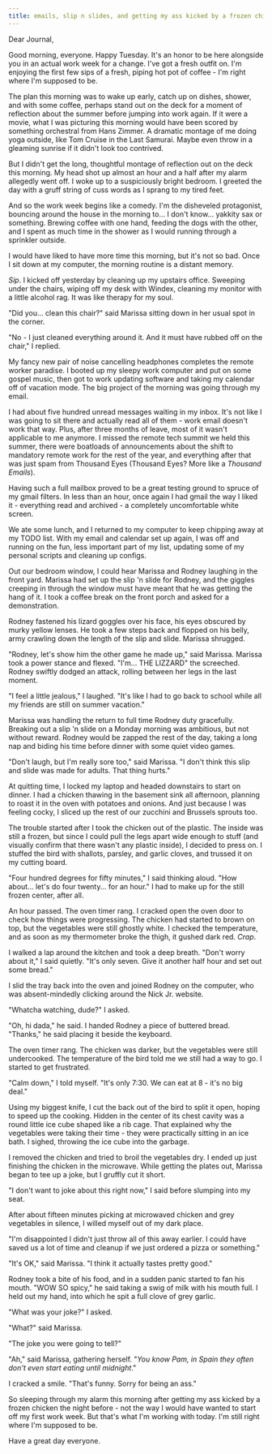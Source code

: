```yaml
---
title: emails, slip n slides, and getting my ass kicked by a frozen chicken
---
```


Dear Journal,

Good morning, everyone.  Happy Tuesday.  It's an honor to be here
alongside you in an actual work week for a change.  I've got a fresh
outfit on.  I'm enjoying the first few sips of a fresh, piping hot pot
of coffee - I'm right where I'm supposed to be.

The plan this morning was to wake up early, catch up on dishes,
shower, and with some coffee, perhaps stand out on the deck for a
moment of reflection about the summer before jumping into work again.
If it were a movie, what I was picturing this morning would have been
scored by something orchestral from Hans Zimmer.  A dramatic montage
of me doing yoga outside, like Tom Cruise in the Last Samurai.  Maybe
even throw in a gleaming sunrise if it didn't look too contrived.

But I didn't get the long, thoughtful montage of reflection out on the
deck this morning.  My head shot up almost an hour and a half after my
alarm allegedly went off.  I woke up to a suspiciously bright bedroom.
I greeted the day with a gruff string of cuss words as I sprang to my
tired feet.

And so the work week begins like a comedy.  I'm the disheveled
protagonist, bouncing around the house in the morning to... I don't
know... yakkity sax or something.  Brewing coffee with one hand,
feeding the dogs with the other, and I spent as much time in the
shower as I would running through a sprinkler outside.

I would have liked to have more time this morning, but it's not so
bad.  Once I sit down at my computer, the morning routine is a distant
memory.

_Sip_.  I kicked off yesterday by cleaning up my upstairs office.
Sweeping under the chairs, wiping off my desk with Windex, cleaning my
monitor with a little alcohol rag.  It was like therapy for my soul.

"Did you... clean this chair?" said Marissa sitting down in her usual
spot in the corner.

"No - I just cleaned everything around it.  And it must have rubbed
off on the chair," I replied.

My fancy new pair of noise cancelling headphones completes the remote
worker paradise.  I booted up my sleepy work computer and put on some
gospel music, then got to work updating software and taking my
calendar off of vacation mode.  The big project of the morning was
going through my email.

I had about five hundred unread messages waiting in my inbox.  It's
not like I was going to sit there and actually read all of them - work
email doesn't work that way.  Plus, after three months of leave, most
of it wasn't applicable to me anymore.  I missed the remote tech
summit we held this summer, there were boatloads of announcements
about the shift to mandatory remote work for the rest of the year, and
everything after that was just spam from Thousand Eyes (Thousand Eyes?
More like a _Thousand Emails_).

Having such a full mailbox proved to be a great testing ground to
spruce of my gmail filters.  In less than an hour, once again I had
gmail the way I liked it - everything read and archived - a completely
uncomfortable white screen.

We ate some lunch, and I returned to my computer to keep chipping away
at my TODO list.  With my email and calendar set up again, I was off
and running on the fun, less important part of my list, updating some
of my personal scripts and cleaning up configs.

Out our bedroom window, I could hear Marissa and Rodney laughing in
the front yard.  Marissa had set up the slip 'n slide for Rodney, and
the giggles creeping in through the window must have meant that he was
getting the hang of it.  I took a coffee break on the front porch and
asked for a demonstration.

Rodney fastened his lizard goggles over his face, his eyes obscured by
murky yellow lenses.  He took a few steps back and flopped on his
belly, army crawling down the length of the slip and slide.  Marissa
shrugged.

"Rodney, let's show him the other game he made up," said Marissa.
Marissa took a power stance and flexed.  "I'm... THE LIZZARD" the
screeched.  Rodney swiftly dodged an attack, rolling between her legs
in the last moment.

"I feel a little jealous," I laughed.  "It's like I had to go back to
school while all my friends are still on summer vacation."

Marissa was handling the return to full time Rodney duty gracefully.
Breaking out a slip 'n slide on a Monday morning was ambitious, but
not without reward.  Rodney would be zapped the rest of the day,
taking a long nap and biding his time before dinner with some quiet
video games.

"Don't laugh, but I'm really sore too," said Marissa.  "I don't think
this slip and slide was made for adults.  That thing hurts."

At quitting time, I locked my laptop and headed downstairs to start on
dinner.  I had a chicken thawing in the basement sink all afternoon,
planning to roast it in the oven with potatoes and onions.  And just
because I was feeling cocky, I sliced up the rest of our zucchini and
Brussels sprouts too.

The trouble started after I took the chicken out of the plastic.  The
inside was still a frozen, but since I could pull the legs apart wide
enough to stuff (and visually confirm that there wasn't any plastic
inside), I decided to press on.  I stuffed the bird with shallots,
parsley, and garlic cloves, and trussed it on my cutting board.

"Four hundred degrees for fifty minutes," I said thinking aloud.  "How
about... let's do four twenty... for an hour."  I had to make up for
the still frozen center, after all.

An hour passed.  The oven timer rang.  I cracked open the oven door to
check how things were progressing.  The chicken had started to brown
on top, but the vegetables were still ghostly white.  I checked the
temperature, and as soon as my thermometer broke the thigh, it gushed
dark red.  _Crap_.

I walked a lap around the kitchen and took a deep breath.  "Don't
worry about it," I said quietly.  "It's only seven.  Give it another
half hour and set out some bread."

I slid the tray back into the oven and joined Rodney on the computer,
who was absent-mindedly clicking around the Nick Jr. website.

"Whatcha watching, dude?" I asked.

"Oh, hi dada," he said.  I handed Rodney a piece of buttered bread.
"Thanks," he said placing it beside the keyboard.

The oven timer rang.  The chicken was darker, but the vegetables were
still undercooked.  The temperature of the bird told me we still had a
way to go.  I started to get frustrated.

"Calm down," I told myself.  "It's only 7:30.  We can eat at 8 - it's
no big deal."

Using my biggest knife, I cut the back out of the bird to split it
open, hoping to speed up the cooking.  Hidden in the center of its
chest cavity was a round little ice cube shaped like a rib cage.  That
explained why the vegetables were taking their time - they were
practically sitting in an ice bath.  I sighed, throwing the ice cube
into the garbage.

I removed the chicken and tried to broil the vegetables dry.  I ended
up just finishing the chicken in the microwave.  While getting the
plates out, Marissa began to tee up a joke, but I gruffly cut it
short.

"I don't want to joke about this right now," I said before slumping
into my seat.

After about fifteen minutes picking at microwaved chicken and grey
vegetables in silence, I willed myself out of my dark place.

"I'm disappointed I didn't just throw all of this away earlier.  I
could have saved us a lot of time and cleanup if we just ordered a
pizza or something."

"It's OK," said Marissa.  "I think it actually tastes pretty good."

Rodney took a bite of his food, and in a sudden panic started to fan
his mouth.  "WOW SO spicy," he said taking a swig of milk with his
mouth full.  I held out my hand, into which he spit a full clove of
grey garlic.

"What was your joke?" I asked.

"What?" said Marissa.

"The joke you were going to tell?"

"Ah," said Marissa, gathering herself.  "_You know Pam, in Spain they
often don't even start eating until midnight_."

I cracked a smile.  "That's funny.  Sorry for being an ass."

So sleeping through my alarm this morning after getting my ass kicked
by a frozen chicken the night before - not the way I would have wanted
to start off my first work week.  But that's what I'm working with
today.  I'm still right where I'm supposed to be.

Have a great day everyone.
